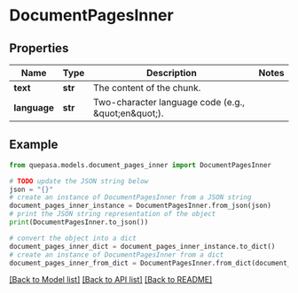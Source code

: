 # DocumentPagesInner


## Properties

Name | Type | Description | Notes
------------ | ------------- | ------------- | -------------
**text** | **str** | The content of the chunk. | 
**language** | **str** | Two-character language code (e.g., \&quot;en\&quot;). | 

## Example

```python
from quepasa.models.document_pages_inner import DocumentPagesInner

# TODO update the JSON string below
json = "{}"
# create an instance of DocumentPagesInner from a JSON string
document_pages_inner_instance = DocumentPagesInner.from_json(json)
# print the JSON string representation of the object
print(DocumentPagesInner.to_json())

# convert the object into a dict
document_pages_inner_dict = document_pages_inner_instance.to_dict()
# create an instance of DocumentPagesInner from a dict
document_pages_inner_from_dict = DocumentPagesInner.from_dict(document_pages_inner_dict)
```
[[Back to Model list]](../README.md#documentation-for-models) [[Back to API list]](../README.md#documentation-for-api-endpoints) [[Back to README]](../README.md)


